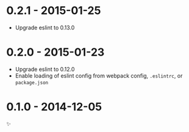 # 0.2.1 - 2015-01-25

- Upgrade eslint to 0.13.0

# 0.2.0 - 2015-01-23

- Upgrade eslint to 0.12.0
- Enable loading of eslint config from webpack config, `.eslintrc`, or `package.json`

# 0.1.0 - 2014-12-05

✨
